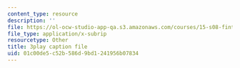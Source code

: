 ```yaml
---
content_type: resource
description: ''
file: https://ol-ocw-studio-app-qa.s3.amazonaws.com/courses/15-s08-fintech-shaping-the-financial-world-spring-2020/01c00de5c52b586d9bd1241956b07834_OUAMdi281mQ.vtt
file_type: application/x-subrip
resourcetype: Other
title: 3play caption file
uid: 01c00de5-c52b-586d-9bd1-241956b07834
---
```

